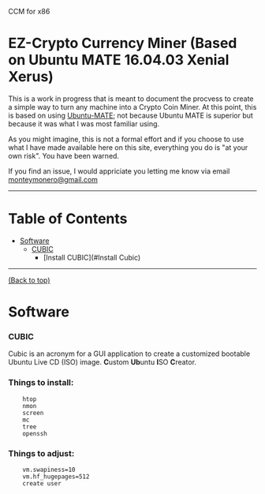 CCM for x86
# EZ-Crypto Currency Miner (Based on Ubuntu MATE 16.04.03 Xenial Xerus)

This is a work in progress that is meant to document the procvess to create a simple way to turn any machine into a Crypto Coin Miner. At this point, this is based on using [Ubuntu-MATE](https://ubuntu-mate.org/); not because Ubuntu MATE is superior but because it was what I was most familiar using.

As you might imagine, this is not a formal effort and if you choose to use what I have made available here on this site, everything you do is "at your own risk". You have been warned.

If you find an issue, I would appriciate you letting me know via email monteymonero@gmail.com

***

# Table of Contents
- [Software](#software)
    - [CUBIC](#info-cubic)
        - [Install CUBIC](#Install Cubic)

***

[(Back to top)](#table-of-contents)


# Software

### CUBIC
Cubic is an acronym for a GUI application to create a customized bootable Ubuntu Live CD (ISO) image. **C**ustom **Ub**untu **I**SO **C**reator.


 ### Things to install:
        htop
        nmon
        screen
        mc
        tree
        openssh


### Things to adjust:
        vm.swapiness=10
        vm.hf_hugepages=512
        create user
